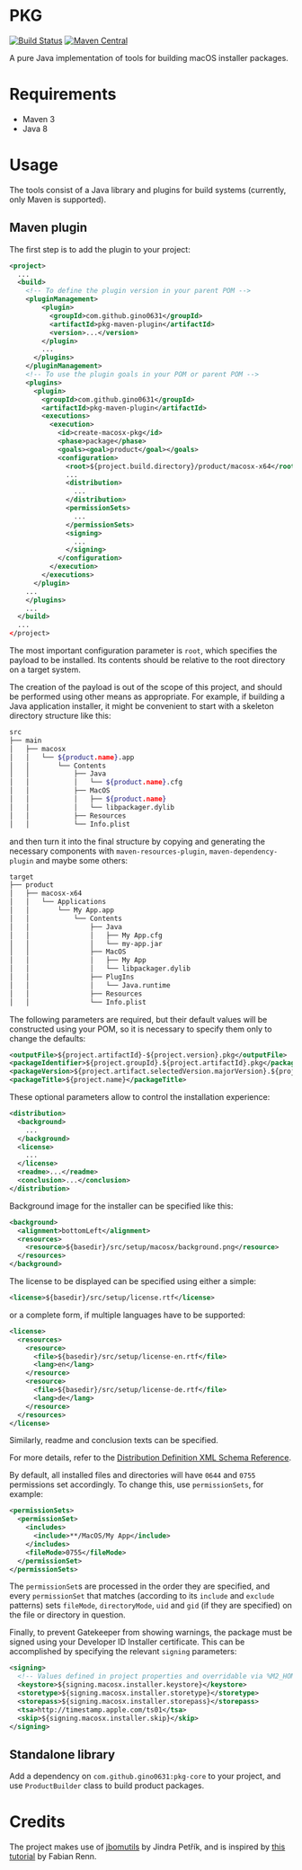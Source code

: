 # PKG
[![Build Status](https://travis-ci.org/gino0631/pkg.svg?branch=master)](https://travis-ci.org/gino0631/pkg)
[![Maven Central](https://maven-badges.herokuapp.com/maven-central/com.github.gino0631/pkg-maven-plugin/badge.svg)](https://maven-badges.herokuapp.com/maven-central/com.github.gino0631/pkg-maven-plugin)

A pure Java implementation of tools for building macOS installer packages.

# Requirements
* Maven 3
* Java 8

# Usage
The tools consist of a Java library and plugins for build systems (currently, only Maven is supported).

## Maven plugin
The first step is to add the plugin to your project:
```xml
<project>
  ...
  <build>
    <!-- To define the plugin version in your parent POM -->
    <pluginManagement>
        <plugin>
          <groupId>com.github.gino0631</groupId>
          <artifactId>pkg-maven-plugin</artifactId>
          <version>...</version>
        </plugin>
        ...
      </plugins>
    </pluginManagement>
    <!-- To use the plugin goals in your POM or parent POM -->
    <plugins>
      <plugin>
        <groupId>com.github.gino0631</groupId>
        <artifactId>pkg-maven-plugin</artifactId>
        <executions>
          <execution>
            <id>create-macosx-pkg</id>
            <phase>package</phase>
            <goals><goal>product</goal></goals>
            <configuration>
              <root>${project.build.directory}/product/macosx-x64</root>
              ...
              <distribution>
                ...
              </distribution>
              <permissionSets>
                ...
              </permissionSets>
              <signing>
                ...
              </signing>
            </configuration>
          </execution>
        </executions>
      </plugin>
    ...
    </plugins>
    ...
  </build>
  ...
</project>
```

The most important configuration parameter is `root`, which specifies the payload to be installed. Its contents should be relative to the root directory on a target system.

The creation of the payload is out of the scope of this project, and should be performed using other means as appropriate. For example, if building a Java application installer, it might be convenient to start with a skeleton directory structure like this:
```sh
src
├── main
│   ├── macosx
│   │   └── ${product.name}.app
│   │       └── Contents
│   │           ├── Java
│   │           │   └── ${product.name}.cfg
│   │           ├── MacOS
│   │           │   ├── ${product.name}
│   │           │   └── libpackager.dylib
│   │           ├── Resources
│   │           └── Info.plist
```
and then turn it into the final structure by copying and generating the necessary components with `maven-resources-plugin`, `maven-dependency-plugin` and maybe some others:
```sh
target
├── product
│   ├── macosx-x64
│   │   └── Applications
│   │       └── My App.app
│   │           └── Contents
│   │               ├── Java
│   │               │   ├── My App.cfg
│   │               │   └── my-app.jar
│   │               ├── MacOS
│   │               │   ├── My App
│   │               │   └── libpackager.dylib
│   │               ├── PlugIns
│   │               │   └── Java.runtime
│   │               ├── Resources
│   │               └── Info.plist
```

The following parameters are required, but their default values will be constructed using your POM, so it is necessary to specify them only to change the defaults:
```xml
<outputFile>${project.artifactId}-${project.version}.pkg</outputFile>
<packageIdentifier>${project.groupId}.${project.artifactId}.pkg</packageIdentifier>
<packageVersion>${project.artifact.selectedVersion.majorVersion}.${project.artifact.selectedVersion.minorVersion}</packageVersion>
<packageTitle>${project.name}</packageTitle>
```

These optional parameters allow to control the installation experience:
```xml
<distribution>
  <background>
    ...
  </background>
  <license>
    ...
  </license>
  <readme>...</readme>
  <conclusion>...</conclusion>
</distribution>
```

Background image for the installer can be specified like this:
```xml
<background>
  <alignment>bottomLeft</alignment>
  <resources>
    <resource>${basedir}/src/setup/macosx/background.png</resource>
  </resources>
</background>
```

The license to be displayed can be specified using either a simple:
```xml
<license>${basedir}/src/setup/license.rtf</license>
```
or a complete form, if multiple languages have to be supported:
```xml
<license>
  <resources>
    <resource>
      <file>${basedir}/src/setup/license-en.rtf</file>
      <lang>en</lang>
    </resource>
    <resource>
      <file>${basedir}/src/setup/license-de.rtf</file>
      <lang>de</lang>
    </resource>
  </resources>
</license>
```

Similarly, readme and conclusion texts can be specified.

For more details, refer to the [Distribution Definition XML Schema Reference](https://developer.apple.com/library/content/documentation/DeveloperTools/Reference/DistributionDefinitionRef/Chapters/Introduction.html).

By default, all installed files and directories will have `0644` and `0755` permissions set accordingly. To change this, use `permissionSets`, for example:
```xml
<permissionSets>
  <permissionSet>
    <includes>
      <include>**/MacOS/My App</include>
    </includes>
    <fileMode>0755</fileMode>
  </permissionSet>
</permissionSets>
```
The `permissionSet`s are processed in the order they are specified, and every `permissionSet` that matches (according to its `include` and `exclude` patterns) sets `fileMode`, `directoryMode`, `uid` and `gid` (if they are specified) on the file or directory in question.

Finally, to prevent Gatekeeper from showing warnings, the package must be signed using your Developer ID Installer certificate. This can be accomplished by specifying the relevant `signing` parameters:
```xml
<signing>
  <!-- Values defined in project properties and overridable via %M2_HOME%/settings.xml -->
  <keystore>${signing.macosx.installer.keystore}</keystore>
  <storetype>${signing.macosx.installer.storetype}</storetype>
  <storepass>${signing.macosx.installer.storepass}</storepass>
  <tsa>http://timestamp.apple.com/ts01</tsa>
  <skip>${signing.macosx.installer.skip}</skip>
</signing>
```

## Standalone library
Add a dependency on `com.github.gino0631:pkg-core` to your project, and use `ProductBuilder` class to build product packages.

# Credits
The project makes use of [jbomutils](https://github.com/jindrapetrik/jbomutils) by Jindra Petřík, and is inspired by [this tutorial](http://bomutils.dyndns.org/tutorial.html) by Fabian Renn.
